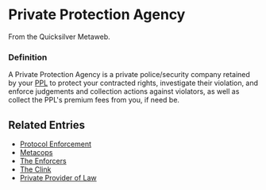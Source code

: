 
# Private Protection Agency

From the Quicksilver Metaweb.

### Definition


A Private Protection Agency is a private police/security company retained by your [PPL](/private-provider-of-law) to protect your contracted rights, investigate their violation, and enforce judgements and collection actions against violators, as well as collect the PPL's premium fees from you, if need be.

## Related Entries


* [Protocol Enforcement](/protocol-enforcement)
* [Metacops](/metacops)
* [The Enforcers](/the-enforcers)
* [The Clink](/the-clink)
* [Private Provider of Law](/private-provider-of-law)
